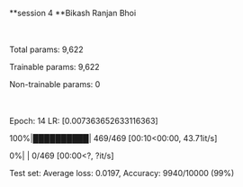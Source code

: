 **session 4
**Bikash Ranjan Bhoi


<br> <br>
Total params: 9,622

Trainable params: 9,622

Non-trainable params: 0

<br> <br>
Epoch: 14 LR: [0.007363652633116363]

100%|██████████| 469/469 [00:10<00:00, 43.71it/s]

  0%|          | 0/469 [00:00<?, ?it/s]
  
Test set: Average loss: 0.0197, Accuracy: 9940/10000 (99%)
